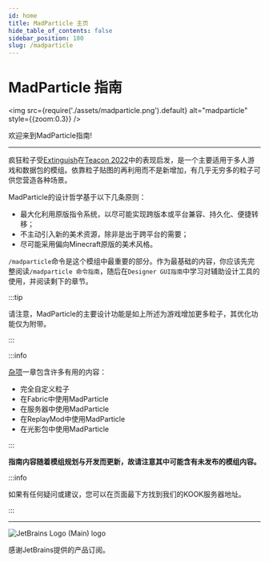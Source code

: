 ```yaml
---
id: home
title: MadParticle 主页
hide_table_of_contents: false
sidebar_position: 100
slug: /madparticle
---
```


# MadParticle 指南

<img src={require('./assets/madparticle.png').default} alt="madparticle" style={{zoom:0.3}} />

欢迎来到MadParticle指南!

---

疯狂粒子受[Extinguish](https://www.curseforge.com/minecraft/mc-mods/extinguish-by-uss_shenzhou)在[Teacon 2022](https://www.teacon.cn/2022/index)中的表现启发，是一个主要适用于多人游戏和数据包的模组。依靠粒子贴图的再利用而不是新增加，有几乎无穷多的粒子可供您营造各种场景。

MadParticle的设计哲学基于以下几条原则：

- 最大化利用原版指令系统，以尽可能实现跨版本或平台兼容、持久化、便捷转移；
- 不主动引入新的美术资源，除非是出于跨平台的需要；
- 尽可能采用偏向Minecraft原版的美术风格。

`/madparticle`命令是这个模组中最重要的部分。作为最基础的内容，你应该先完整阅读`/madparticle 命令指南`，随后在`Designer GUI指南`中学习对辅助设计工具的使用，并阅读剩下的章节。

:::tip

请注意，MadParticle的主要设计功能是如上所述为游戏增加更多粒子，其优化功能仅为附带。

:::

:::info

[杂项](madparticle/misc)一章包含许多有用的内容：

- 完全自定义粒子
- 在Fabric中使用MadParticle
- 在服务器中使用MadParticle
- 在ReplayMod中使用MadParticle
- 在光影包中使用MadParticle

:::

**指南内容随着模组规划与开发而更新，故请注意其中可能含有未发布的模组内容。**

:::info

如果有任何疑问或建议，您可以在页面最下方找到我们的KOOK服务器地址。

:::

---

![JetBrains Logo (Main) logo](https://resources.jetbrains.com/storage/products/company/brand/logos/jb_beam.svg)

感谢JetBrains提供的产品订阅。
